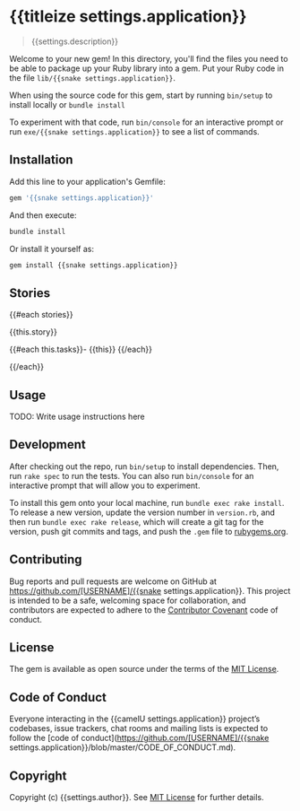 # {{titleize settings.application}}

> {{settings.description}}

Welcome to your new gem! In this directory, you'll find the files you need to be able to package up your Ruby library into a gem. Put your Ruby code in the file `lib/{{snake settings.application}}`.

When using the source code for this gem, start by running `bin/setup` to install locally or `bundle install`

To experiment with that code, run `bin/console` for an interactive prompt or run `exe/{{snake settings.application}}` to see a list of commands.

## Installation

Add this line to your application's Gemfile:

```ruby
gem '{{snake settings.application}}'
```

And then execute:

```bash
bundle install
```

Or install it yourself as:

```bash
gem install {{snake settings.application}}
```

## Stories

{{#each stories}}

{{this.story}}

{{#each this.tasks}}- {{this}}
{{/each}}

{{/each}}

## Usage

TODO: Write usage instructions here

## Development

After checking out the repo, run `bin/setup` to install dependencies. Then, run `rake spec` to run the tests. You can also run `bin/console` for an interactive prompt that will allow you to experiment.

To install this gem onto your local machine, run `bundle exec rake install`. To release a new version, update the version number in `version.rb`, and then run `bundle exec rake release`, which will create a git tag for the version, push git commits and tags, and push the `.gem` file to [rubygems.org](https://rubygems.org).

## Contributing

Bug reports and pull requests are welcome on GitHub at https://github.com/[USERNAME]/{{snake settings.application}}. This project is intended to be a safe, welcoming space for collaboration, and contributors are expected to adhere to the [Contributor Covenant](http://contributor-covenant.org) code of conduct.

## License

The gem is available as open source under the terms of the [MIT License](https://opensource.org/licenses/MIT).

## Code of Conduct

Everyone interacting in the {{camelU settings.application}} project’s codebases, issue trackers, chat rooms and mailing lists is expected to follow the [code of conduct](https://github.com/[USERNAME]/{{snake settings.application}}/blob/master/CODE_OF_CONDUCT.md).

## Copyright

Copyright (c) {{settings.author}}. See [MIT License](LICENSE.txt) for further details.
